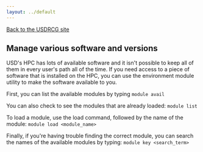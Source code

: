 ```yaml
---
layout: ../default
---
```



[Back to the USDRCG site](http://usdrcg.github.io/index.html)

## Manage various software and versions

USD's HPC has lots of available software and it isn't possible to keep all of them in every user's path all of the time. If you need access to a piece of software that is installed on the HPC, you can use the environment module utility to make the software available to you.

First, you can list the available modules by typing `module avail`

You can also check to see the modules that are already loaded: `module list`

To load a module, use the load command, followed by the name of the module: `module load <module_name>`

Finally, if you're having trouble finding the correct module, you can search the names of the available modules by typing: `module key <search_term>`
